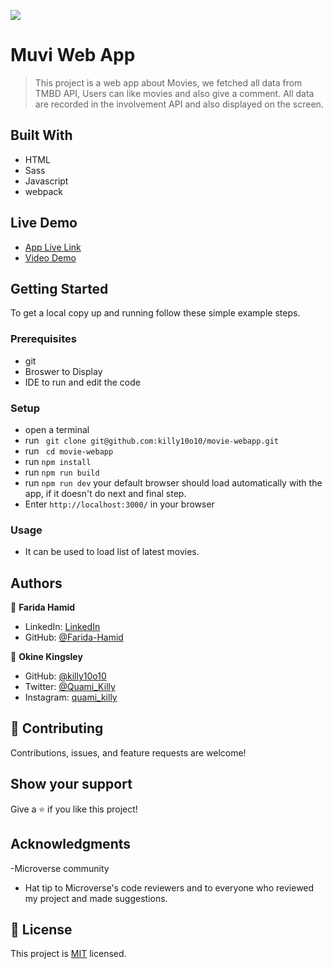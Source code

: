 ![](https://img.shields.io/badge/Microverse-blueviolet)

# Muvi Web App

> This project is a web app about Movies, we fetched all data from TMBD API, Users can like movies and also give a comment. All data are recorded in the involvement API and also displayed on the screen. 

## Built With

- HTML
- Sass
- Javascript
- webpack

## Live Demo

- [App Live Link](https://farida-hamid.github.io/Muvi-WebApp/)
- [Video Demo](https://drive.google.com/file/d/1YgINmgDuNW5s2WAiRPYr1er2hAlFUZcT/view?usp=sharing)


## Getting Started

To get a local copy up and running follow these simple example steps.

### Prerequisites

- git
- Broswer to Display
- IDE to run and edit the code

### Setup

- open a terminal
- run ` git clone git@github.com:killy10o10/movie-webapp.git`
- run ` cd movie-webapp`
- run `npm install`
- run `npm run build`
- run `npm run dev` your default browser should load automatically with the app, if it doesn't do next and final step.
- Enter `http://localhost:3000/` in your browser

### Usage

- It can be used to load list of latest movies.

## Authors

👤 **Farida Hamid**

- LinkedIn: [LinkedIn](https://linkedin.com/in/farida-hamid)
- GitHub: [@Farida-Hamid](https://github.com/Farida-Hamid)

👤 **Okine Kingsley**

- GitHub: [@killy10o10](https://github.com/killy10o10)
- Twitter: [@Quami_Killy](https://twitter.com/Quami_Killy)
- Instagram: [quami_killy](https://www.instagram.com/quami_killy/)

## 🤝 Contributing

Contributions, issues, and feature requests are welcome!

## Show your support

Give a ⭐️ if you like this project!

## Acknowledgments

-Microverse community

- Hat tip to Microverse's code reviewers and to everyone who reviewed my project and made suggestions.

## 📝 License

This project is [MIT](./LICENSE) licensed.
